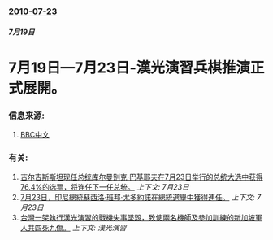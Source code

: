 ### [2010-07-23](/news/2010/07/23/index.md)

##### 7月19日
#  7月19日—7月23日-漢光演習兵棋推演正式展開。




### 信息来源:

1. [BBC中文](http://www.bbc.co.uk/zhongwen/trad/chinese_news/2011/07/110712_aircraftcarrier_byjameslin.shtml)

### 有关:

1. [吉尔吉斯斯坦现任总统库尔曼别克·巴基耶夫在7月23日举行的总统大选中获得76.4%的选票，将连任下一任总统。](/news/2009/07/27/吉尔吉斯斯坦现任总统库尔曼别克-巴基耶夫在7月23日举行的总统大选中获得764-的选票-将连任下一任总统.md) _上下文: 7月23日_
2. [7月23日，印尼總統蘇西洛·班邦·尤多約諾在總統選舉中獲得連任。](/news/2009/07/23/7月23日-印尼總統蘇西洛-班邦-尤多約諾在總統選舉中獲得連任.md) _上下文: 7月23日_
3. [台灣一架執行漢光演習的戰機失事墜毀，致使兩名機師及參加訓練的新加坡軍人共四死九傷。](/news/2007/05/11/台灣一架執行漢光演習的戰機失事墜毀-致使兩名機師及參加訓練的新加坡軍人共四死九傷.md) _上下文: 漢光演習_
